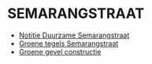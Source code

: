 # SEMARANGSTRAAT

* [Notitie Duurzame Semarangstraat](notitieDuurzameSemarangstraat.pdf)
* [Groene tegels Semarangstraat](semarangstraat.pdf)
* [Groene gevel constructie](groenegevelconstructie.pdf)

